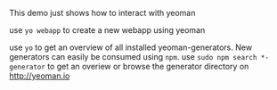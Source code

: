 This demo just shows how to interact with yeoman

use `yo webapp` to create a new webapp using yeoman

use `yo` to get an overview of all installed yeoman-generators. New generators can easily be consumed using `npm`. use `sudo npm search *-generator` to get an overiew or browse the generator directory on http://yeoman.io

